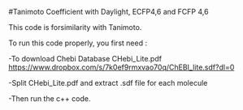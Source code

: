 
#Tanimoto Coefficient with Daylight, ECFP4,6 and FCFP 4,6

This code is forsimilarity with Tanimoto.

To run this code properly, you first need :

-To download Chebi Database CHebi_Lite.pdf https://www.dropbox.com/s/7k0ef9rmxvao70q/ChEBI_lite.sdf?dl=0

-Split CHebi_Lite.pdf and extract .sdf file for each molecule

-Then run the c++ code.
